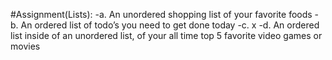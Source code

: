 #Assignment(Lists):
-a. An unordered shopping list of your favorite foods
-b. An ordered list of todo’s you need to get done today
-c. x
-d. An ordered list inside of an unordered list, of your all time top 5 favorite video
games or movies